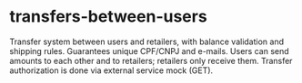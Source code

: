 # transfers-between-users
Transfer system between users and retailers, with balance validation and shipping rules. Guarantees unique CPF/CNPJ and e-mails. Users can send amounts to each other and to retailers; retailers only receive them. Transfer authorization is done via external service mock (GET).
